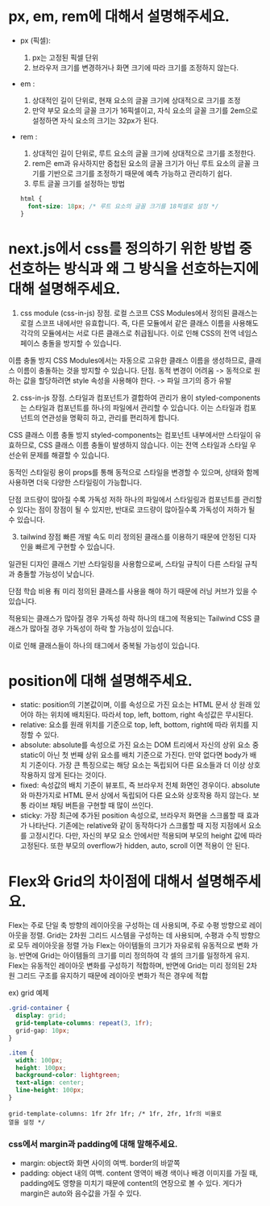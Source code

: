 # px, em, rem에 대해서 설명해주세요.

- px (픽셀):
  1. px는 고정된 픽셀 단위
  2. 브라우저 크기를 변경하거나 화면 크기에 따라 크기를 조정하지 않는다. 

- em :
  1. 상대적인 길이 단위로, 현재 요소의 글꼴 크기에 상대적으로 크기를 조정
  2. 만약 부모 요소의 글꼴 크기가 16픽셀이고, 자식 요소의 글꼴 크기를 2em으로 설정하면 자식 요소의 크기는 32px가 된다.

- rem :
  1. 상대적인 길이 단위로, 루트 요소의 글꼴 크기에 상대적으로 크기를 조정한다.
  2. rem은 em과 유사하지만 중첩된 요소의 글꼴 크기가 아닌 루트 요소의 글꼴 크기를 기반으로 크기를 조정하기 때문에 예측 가능하고 관리하기 쉽다. 
  3. 루트 글꼴 크기를 설정하는 방법
  ```css
  html {
    font-size: 18px; /* 루트 요소의 글꼴 크기를 18픽셀로 설정 */
  }
  ```

# next.js에서 css를 정의하기 위한 방법 중 선호하는 방식과 왜 그 방식을 선호하는지에 대해 설명해주세요.

1. css module  (css-in-js)
장점. 로컬 스코프
CSS Modules에서 정의된 클래스는 로컬 스코프 내에서만 유효합니다. 즉, 다른 모듈에서 같은 클래스 이름을 사용해도 각각의 모듈에서는 서로 다른 클래스로 취급됩니다. 이로 인해 CSS의 전역 네임스페이스 충돌을 방지할 수 있습니다.

이름 충돌 방지
CSS Modules에서는 자동으로 고유한 클래스 이름을 생성하므로, 클래스 이름이 충돌하는 것을 방지할 수 있습니다.
단점. 동적 변경이 어려움 -> 동적으로 원하는 값을 할당하려면 style 속성을 사용해야 한다. -> 파일 크기의 증가 유발

2. css-in-js
장점. 스타일과 컴포넌트가 결합하여 관리가 용이
styled-components는 스타일과 컴포넌트를 하나의 파일에서 관리할 수 있습니다. 이는 스타일과 컴포넌트의 연관성을 명확히 하고, 관리를 편리하게 합니다.

CSS 클래스 이름 충돌 방지
styled-components는 컴포넌트 내부에서만 스타일이 유효하므로, CSS 클래스 이름 충돌이 발생하지 않습니다. 이는 전역 스타일과 스타일 우선순위 문제를 해결할 수 있습니다.

동적인 스타일링 용이
props를 통해 동적으로 스타일을 변경할 수 있으며, 상태와 함께 사용하면 더욱 다양한 스타일링이 가능합니다.

단점
코드량이 많아질 수록 가독성 저하
하나의 파일에서 스타일링과 컴포넌트를 관리할 수 있다는 점이 장점이 될 수 있지만, 반대로 코드량이 많아질수록 가독성이 저하가 될 수 있습니다.

3. tailwind
장점
빠른 개발 속도
미리 정의된 클래스를 이용하기 때문에 안정된 디자인을 빠르게 구현할 수 있습니다.

일관된 디자인
클래스 기반 스타일링을 사용함으로써, 스타일 규칙이 다른 스타일 규칙과 충돌할 가능성이 낮습니다.

단점
학습 비용 有
미리 정의된 클래스를 사용을 해야 하기 때문에 러닝 커브가 있을 수 있습니다.

적용되는 클래스가 많아질 경우 가독성 하락
하나의 태그에 적용되는 Tailwind CSS 클래스가 많아질 경우 가독성이 하락 할 가능성이 있습니다.

이로 인해 클래스들이 하나의 태그에서 중복될 가능성이 있습니다.

# position에 대해 설명해주세요.

- static: position의 기본값이며, 이를 속성으로 가진 요소는 HTML 문서 상 원래 있어야 하는 위치에 배치된다. 따라서 top, left, bottom, right 속성값은 무시된다.
- relative: 요소를 원래 위치를 기준으로 top, left, bottom, right에 따라 위치를 지정할 수 있다.
- absolute: absolute를 속성으로 가진 요소는 DOM 트리에서 자신의 상위 요소 중 static이 아닌 첫 번째 상위 요소를 배치 기준으로 가진다. 만약 없다면 body가 배치 기준이다. 가장 큰 특징으로는 해당 요소는 독립되어 다른 요소들과 더 이상 상호작용하지 않게 된다는 것이다.
- fixed: 속성값의 배치 기준이 뷰포트, 즉 브라우저 전체 화면인 경우이다. absolute와 마찬가지로 HTML 문서 상에서 독립되어 다른 요소와 상호작용 하지 않는다. 보통 라이브 채팅 버튼을 구현할 때 많이 쓰인다.
- sticky: 가장 최근에 추가된 position 속성으로, 브라우저 화면을 스크롤할 때 효과가 나타난다. 기존에는 relative와 같이 동작하다가 스크롤할 때 지정 지점에서 요소를 고정시킨다. 다만, 자신의 부모 요소 안에서만 적용되며 부모의 height 값에 따라 고정된다. 또한 부모의 overflow가 hidden, auto, scroll 이면 적용이 안 된다.

# Flex와 Grid의 차이점에 대해서 설명해주세요.

Flex는 주로 단일 축 방향의 레이아웃을 구성하는 데 사용되며, 주로 수평 방향으로 레이아웃을 정렬. 
Grid는 2차원 그리드 시스템을 구성하는 데 사용되며, 수평과 수직 방향으로 모두 레이아웃을 정렬 가능 
Flex는 아이템들의 크기가 자유로워 유동적으로 변화 가능. 반면에 Grid는 아이템들의 크기를 미리 정의하여 각 셀의 크기를 일정하게 유지. 
Flex는 유동적인 레이아웃 변화를 구성하기 적합하며, 반면에 Grid는 미리 정의된 2차원 그리드 구조를 유지하기 때문에 레이아웃 변화가 적은 경우에 적합

ex) grid 예제 
```css
.grid-container {
  display: grid;
  grid-template-columns: repeat(3, 1fr); 
  grid-gap: 10px;
}

.item {
  width: 100px;
  height: 100px;
  background-color: lightgreen;
  text-align: center;
  line-height: 100px;
}
```

<code>grid-template-columns: 1fr 2fr 1fr; /* 1fr, 2fr, 1fr의 비율로 열을 설정 */</code>

### css에서 margin과 padding에 대해 말해주세요.

- margin: object와 화면 사이의 여백. border의 바깥쪽
- padding: object 내의 여백. content 영역이 배경 색이나 배경 이미지를 가질 때, padding에도 영향을 미치기 때문에 content의 연장으로 볼 수 있다.
게다가 margin은 auto와 음수값을 가질 수 있다.

